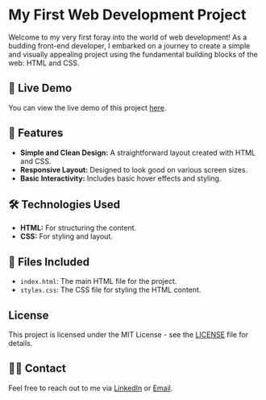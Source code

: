 # My First Web Development Project

Welcome to my very first foray into the world of web development! As a budding front-end developer, I embarked on a journey to create a simple and visually appealing project using the fundamental building blocks of the web: HTML and CSS.

## 🚀 Live Demo

You can view the live demo of this project [here](https://asadkhan911.github.io/First-Front-End-Project/).

## 📂 Features

- **Simple and Clean Design:** A straightforward layout created with HTML and CSS.
- **Responsive Layout:** Designed to look good on various screen sizes.
- **Basic Interactivity:** Includes basic hover effects and styling.

## 🛠 Technologies Used

- **HTML:** For structuring the content.
- **CSS:** For styling and layout.

## 📁 Files Included

- `index.html`: The main HTML file for the project.
- `styles.css`: The CSS file for styling the HTML content.

## License

This project is licensed under the MIT License - see the [LICENSE](LICENSE) file for details.

## 🙋‍♂️ Contact

Feel free to reach out to me via [LinkedIn](#) or [Email](mailto:#).
